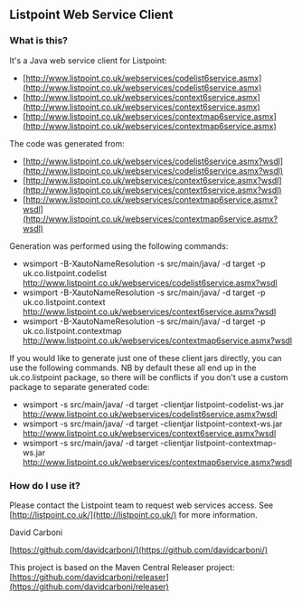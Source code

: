 
Listpoint Web Service Client
--------


### What is this?

It's a Java web service client for Listpoint: 

 * [http://www.listpoint.co.uk/webservices/codelist6service.asmx](http://www.listpoint.co.uk/webservices/codelist6service.asmx)
 * [http://www.listpoint.co.uk/webservices/context6service.asmx](http://www.listpoint.co.uk/webservices/context6service.asmx)
 * [http://www.listpoint.co.uk/webservices/contextmap6service.asmx](http://www.listpoint.co.uk/webservices/contextmap6service.asmx)

The code was generated from:

 * [http://www.listpoint.co.uk/webservices/codelist6service.asmx?wsdl](http://www.listpoint.co.uk/webservices/codelist6service.asmx?wsdl)
 * [http://www.listpoint.co.uk/webservices/context6service.asmx?wsdl](http://www.listpoint.co.uk/webservices/context6service.asmx?wsdl)
 * [http://www.listpoint.co.uk/webservices/contextmap6service.asmx?wsdl](http://www.listpoint.co.uk/webservices/contextmap6service.asmx?wsdl)
 
Generation was performed using the following commands:

 * wsimport -B-XautoNameResolution -s src/main/java/ -d target -p uk.co.listpoint.codelist http://www.listpoint.co.uk/webservices/codelist6service.asmx?wsdl
 * wsimport -B-XautoNameResolution -s src/main/java/ -d target -p uk.co.listpoint.context http://www.listpoint.co.uk/webservices/context6service.asmx?wsdl
 * wsimport -B-XautoNameResolution -s src/main/java/ -d target -p uk.co.listpoint.contextmap http://www.listpoint.co.uk/webservices/contextmap6service.asmx?wsdl

If you would like to generate just one of these client jars directly, you can use the following commands. NB by default these all end up in the uk.co.listpoint package, so there will be conflicts if you don't use a custom package to separate generated code:

 * wsimport -s src/main/java/ -d target -clientjar listpoint-codelist-ws.jar http://www.listpoint.co.uk/webservices/codelist6service.asmx?wsdl
 * wsimport -s src/main/java/ -d target -clientjar listpoint-context-ws.jar http://www.listpoint.co.uk/webservices/context6service.asmx?wsdl
 * wsimport -s src/main/java/ -d target -clientjar listpoint-contextmap-ws.jar http://www.listpoint.co.uk/webservices/contextmap6service.asmx?wsdl


### How do I use it?

Please contact the Listpoint team to request web services access.
See [http://listpoint.co.uk/](http://listpoint.co.uk/) for more information.

		
David Carboni

[https://github.com/davidcarboni/](https://github.com/davidcarboni/)

This project is based on the Maven Central Releaser project: [https://github.com/davidcarboni/releaser](https://github.com/davidcarboni/releaser)
